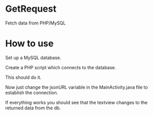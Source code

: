 # GetRequest
Fetch data from PHP/MySQL

# How to use

Set up a MySQL database.

Create a PHP script which connects to the database.

This should do it. 

Now just change the jsonURL variable in the MainActivity.java file to establish the connection.

If everything works you should see that the textview changes to the returned data from the db.


